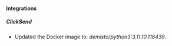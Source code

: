 
#### Integrations

##### ClickSend
- Updated the Docker image to: *demisto/python3:3.11.10.116439*.




